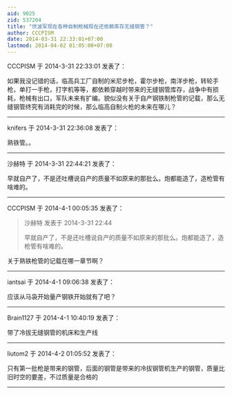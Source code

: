 ```yaml
---
aid: 9025
zid: 537204
title: "伏波军现在各种自制枪械现在还依赖库存无缝钢管？"
author: CCCPISM
date: 2014-03-31 22:33:01+07:00
lastmod: 2014-04-02 01:05:00+07:00
---
```


CCCPISM 于 2014-3-31 22:33:01 发表了：

如果我没记错的话，临高兵工厂自制的米尼步枪，霍尔步枪，南洋步枪，转轮手枪，单打一手枪，打字机等等，都依赖穿越时带来的无缝钢管库存，战争中有损耗，枪械有出口，军队未来有扩编。貌似没有关于自产钢铁制枪管的记载，那么无缝钢管终究有消耗完的时候，那么临高自制火枪的未来在哪儿？

---

knifers 于 2014-3-31 22:36:08 发表了：

熟铁管。。

---

沙赫特 于 2014-3-31 22:44:21 发表了：

早就自产了，不是还吐槽说自产的质量不如原来的那批么。炮都能造了，造枪管有啥难的。

---

CCCPISM 于 2014-4-1 00:05:35 发表了：

> 沙赫特 发表于 2014-3-31 22:44
>
> 早就自产了，不是还吐槽说自产的质量不如原来的那批么。炮都能造了，造枪管有啥难的。

关于熟铁枪管的记载在哪一章节啊？

---

iantsai 于 2014-4-1 09:06:38 发表了：

应该从马袅开始量产钢铁开始就有了吧？

---

Brain1127 于 2014-4-1 10:40:19 发表了：

带了冷拔无缝钢管的机床和生产线

---

liutom2 于 2014-4-2 01:05:52 发表了：

只有第一批枪是带来的钢管，后面的钢管是带来的冷拔钢管机生产的钢管，质量比旧时空的要差，不过质量是合格的

---
